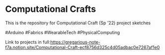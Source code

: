 # Computational Crafts
This is the repository for Computational Craft (Sp '22) project sketches 

#Arduino #Fabrics #WearableTech #PhysicalComputing

Link to projects in full:https://gregarious-note-f7a.notion.site/Computational-Craft-ecf8756d325c4d05adbac0e7267af1e0
